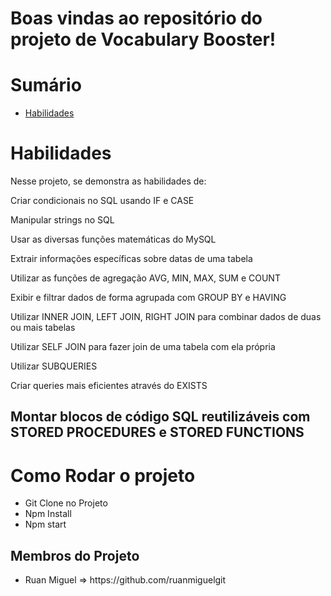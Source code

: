 

# Boas vindas ao repositório do projeto de Vocabulary Booster!


# Sumário

- [Habilidades](#habilidades)
 

# Habilidades

Nesse projeto, se demonstra as habilidades de:

Criar condicionais no SQL usando IF e CASE

Manipular strings no SQL

Usar as diversas funções matemáticas do MySQL

Extrair informações específicas sobre datas de uma tabela

Utilizar as funções de agregação AVG, MIN, MAX, SUM e COUNT

Exibir e filtrar dados de forma agrupada com GROUP BY e HAVING

Utilizar INNER JOIN, LEFT JOIN, RIGHT JOIN para combinar dados de duas ou mais tabelas

Utilizar SELF JOIN para fazer join de uma tabela com ela própria

Utilizar SUBQUERIES

Criar queries mais eficientes através do EXISTS

Montar blocos de código SQL reutilizáveis com STORED PROCEDURES e STORED FUNCTIONS
---
<h1> Como Rodar o projeto</h1>
<ul>
  <li> Git Clone no Projeto</li>
  <li> Npm Install</li>
  <li> Npm start</li>
 </ul>

<h2>Membros do Projeto</h2>
<ul>
  <li>Ruan Miguel => https://github.com/ruanmiguelgit</li>
</ul>



  
